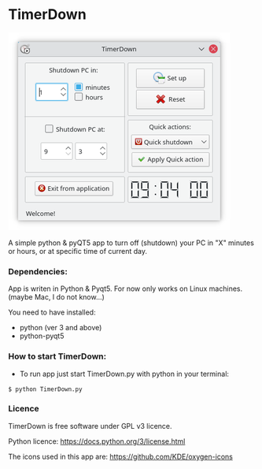 # TimerDown

![Timer-Down.png](https://raw.githubusercontent.com/Pyntux/TimerDown/main/Timer-Down.png)

A simple python &amp; pyQT5 app to turn off (shutdown) your PC in "X" minutes or hours, or at specific time of current day.


### Dependencies:

App is writen in Python & Pyqt5. For now only works on Linux machines. (maybe Mac, I do not know...)
 
   You need to have installed:
 
   * python (ver 3 and above)
   * python-pyqt5
   
### How to start TimerDown:

- To run app just start TimerDown.py with python in your terminal:

```
$ python TimerDown.py
```

### Licence

TimerDown is free software under GPL v3 licence.

Python licence: https://docs.python.org/3/license.html

The icons used in this app are: https://github.com/KDE/oxygen-icons
